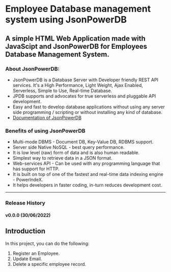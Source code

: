 # Employee Database management system using JsonPowerDB
## A simple **HTML Web Application** made with **JavaScipt** and **JsonPowerDB** for **Employees Database Management System**.

### About JsonPowerDB:
* JsonPowerDB is a Database Server with Developer friendly REST API services. It's a High Performance, Light Weight, Ajax Enabled, Serverless, Simple to Use, Real-time Database.
* JPDB supports and advocates for true serverless and pluggable API development.
* Easy and fast to develop database applications without using any server side programming / scripting or without installing any kind of database.
* [Documentation of JsonPowerDB](http://login2explore.com/jpdb/docs.html)


### Benefits of using JsonPowerDB
- Multi-mode DBMS - Document DB, Key-Value DB, RDBMS support.
- Server side Native NoSQL - best query performance.
- It is low level (raw) form of data and is also human readable.
- Simplest way to retrieve data in a JSON format.
- Web-services API - Can be used with any programming language that has support for HTTP.
- It is built on top of one of the fastest and real-time data indexing engine - PowerIndeX.
- It helps developers in faster coding, in-turn reduces development cost.
---

### Release History
#### v0.0.0 (30/06/2022)

## Introduction
In this project, you can do the following:
1. Register an Employee.
4. Update Email.
5. Delete a specific employee record.
